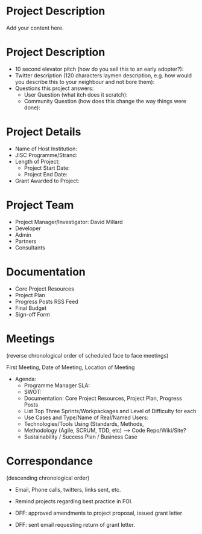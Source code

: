 # Project Description #

Add your content here.

# Project Description #
  * 10 second elevator pitch (how do you sell this to an early adopter?):
  * Twitter description (120 characters laymen description, e.g. how would you describe this to your neighbour and not bore them):
  * Questions this project answers:
    * User Question (what itch does it scratch):
    * Community Question (how does this change the way things were done):

# Project Details #

  * Name of Host Institution:
  * JISC Programme/Strand:
  * Length of Project:
    * Project Start Date:
    * Project End Date:
  * Grant Awarded to Project:

# Project Team #
  * Project Manager/Investigator: David Millard
  * Developer
  * Admin
  * Partners
  * Consultants

# Documentation #
  * Core Project Resources
  * Project Plan
  * Progress Posts RSS Feed
  * Final Budget
  * Sign-off Form

# Meetings #
(reverse chronological order of scheduled face to face meetings)

First Meeting, Date of Meeting, Location of Meeting
  * Agenda:
    * Programme Manager SLA:
    * SWOT:
    * Documentation: Core Project Resources, Project Plan, Progress Posts
    * List Top Three Sprints/Workpackages and Level of Difficulty for each
    * Use Cases and Type/Name of Real/Named Users:
    * Technologies/Tools Using (Standards, Methods,
    * Methodology (Agile, SCRUM, TDD, etc) --> Code Repo/Wiki/Site?
    * Sustainability / Success Plan / Business Case

# Correspondance #
(descending chronological order)
  * Email, Phone calls, twitters, links sent, etc.
  * Remind projects regarding best practice in FOI.

  * DFF: approved amendments to project proposal, issued grant letter
  * DFF: sent email requesting return of grant letter.